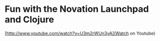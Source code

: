 # Fun with the Novation Launchpad and Clojure

[http://www.youtube.com/watch?v=U3m2rWUn3yA](Watch on Youtube)
